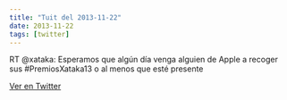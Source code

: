 ```yaml
---
title: "Tuit del 2013-11-22"
date: 2013-11-22
tags: [twitter]
---
```


RT @xataka: Esperamos que algún día venga alguien de Apple a recoger sus #PremiosXataka13 o al menos que esté presente



[Ver en Twitter](https://twitter.com/i/web/status/403887340319686656)
